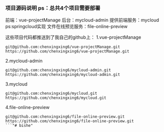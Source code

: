 ### 项目源码说明 ps：总共4个项目需要部署

前端：vue-projectManage
后台：mycloud-admin
提供前端服务：mycloud  ps:springcloud实现
文件在线预览服务：file-online-preview


这些项目代码都推送到了我自己的github上：
1.vue-projectManage
```
git@github.com:chenxingxing6/vue-projectManage.git
https://github.com/chenxingxing6/vue-projectManage.git
```

2.mycloud-admin
```
git@github.com:chenxingxing6/mycloud-admin.git
https://github.com/chenxingxing6/mycloud-admin.git
```

3.mycloud
```
git@github.com:chenxingxing6/mycloud.git
https://github.com/chenxingxing6/mycloud.git
```

4.file-online-preview
```
git@github.com:chenxingxing6/file-online-preview.git
https://github.com/chenxingxing6/file-online-preview.git
```"# bishe" 
